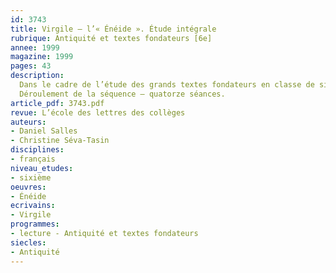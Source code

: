 ```yaml
---
id: 3743
title: Virgile – l’« Énéide ». Étude intégrale 
rubrique: Antiquité et textes fondateurs [6e]
annee: 1999
magazine: 1999
pages: 43
description: 
  Dans le cadre de l’étude des grands textes fondateurs en classe de sixième, l’« Énéide », le plus grand poème de l’Antiquité latine, présente la particularité d’être l’adaptation par Virgile de légendes anciennes liées à la guerre de Troie dans un but de propagande politique – donner un noble passé à Rome, justifier la politique d’Auguste dont la famille descendrait de celle d’Énée en racontant une légende sur l’origine de l’histoire de Rome.
  Déroulement de la séquence – quatorze séances.
article_pdf: 3743.pdf
revue: L’école des lettres des collèges
auteurs:
- Daniel Salles
- Christine Séva-Tasin
disciplines:
- français
niveau_etudes:
- sixième
oeuvres:
- Énéide
ecrivains:
- Virgile
programmes:
- lecture - Antiquité et textes fondateurs
siecles:
- Antiquité
---
```

